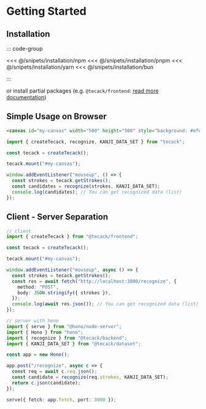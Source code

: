 # Getting Started

## Installation

::: code-group

<<< @/snipets/installation/npm
<<< @/snipets/installation/pnpm
<<< @/snipets/installation/yarn
<<< @/snipets/installation/bun

:::

or install partial packages (e.g. `@tecack/frontend`: [read more documentation](/reference/packages))

## Simple Usage on Browser

```html
<canvas id="my-canvas" width="500" height="500" style="background: #efefef"></canvas>
```

```ts
import { createTecack, recognize, KANJI_DATA_SET } from "tecack";

const tecack = createTecack();

tecack.mount("#my-canvas");

window.addEventListener("mouseup", () => {
  const strokes = tecack.getStrokes();
  const candidates = recognize(strokes, KANJI_DATA_SET);
  console.log(candidates); // You can get recognized data (list)
});
```

## Client - Server Separation

```ts
// client
import { createTecack } from "@tecack/frontend";

const tecack = createTecack();

tecack.mount("#my-canvas");

window.addEventListener("mouseup", async () => {
  const strokes = tecack.getStrokes();
  const res = await fetch("http://localhost:3000/recognize", {
    method: "POST",
    body: JSON.stringify({ strokes }),
  });
  console.log(await res.json()); // You can get recognized data (list)
});
```

```ts
// server with hono
import { serve } from "@hono/node-server";
import { Hono } from "hono";
import { recognize } from "@tecack/backend";
import { KANJI_DATA_SET } from "@tecack/dataset";

const app = new Hono();

app.post("/recognize", async c => {
  const req = await c.req.json();
  const candidate = recognize(req.strokes, KANJI_DATA_SET);
  return c.json(candidate);
});

serve({ fetch: app.fetch, port: 3000 });
```
